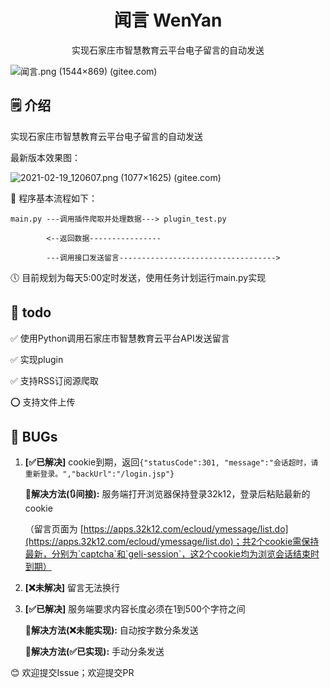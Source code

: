 <h1><center>闻言 WenYan</center></h1>
<center>实现石家庄市智慧教育云平台电子留言的自动发送</center>

![闻言.png (1544×869) (gitee.com)](https://gitee.com/jieran233/pic-bed/raw/master/闻言.png)

## 🗒 介绍

实现石家庄市智慧教育云平台电子留言的自动发送

最新版本效果图：

![2021-02-19_120607.png (1077×1625) (gitee.com)](https://gitee.com/jieran233/pic-bed/raw/master/2021-02-19_120607.png)

📜 程序基本流程如下：

```
main.py	---调用插件爬取并处理数据---> plugin_test.py

		<--返回数据----------------

		---调用接口发送留言----------------------------------->
```

🕔 目前规划为每天5:00定时发送，使用任务计划运行main.py实现

## 🔳 todo

✅ 使用Python调用石家庄市智慧教育云平台API发送留言

✅ 实现plugin

✅ 支持RSS订阅源爬取

⭕ 支持文件上传

## 🐞 BUGs

1. **[✅已解决]** cookie到期，返回`{"statusCode":301, "message":"会话超时，请重新登录。","backUrl":"/login.jsp"}`

   **📄解决方法(🔃间接):** 服务端打开浏览器保持登录32k12，登录后粘贴最新的cookie
   
   （留言页面为 [https://apps.32k12.com/ecloud/ymessage/list.do](https://apps.32k12.com/ecloud/ymessage/list.do)；共2个cookie需保持最新，分别为`captcha`和`geli-session`，这2个cookie均为浏览会话结束时到期）
   
2. **[❌未解决]** 留言无法换行

3. **[✅已解决]** 服务端要求内容长度必须在1到500个字符之间

   📄**解决方法(❌未能实现):** 自动按字数分条发送
   
   📄**解决方法(✅已实现):** 手动分条发送

😊 欢迎提交Issue；欢迎提交PR
